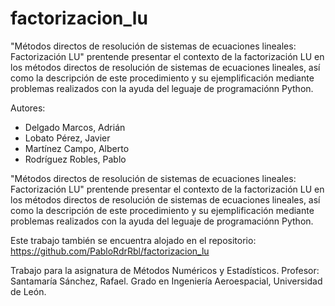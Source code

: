 # factorizacion_lu
"Métodos directos de resolución de sistemas de ecuaciones lineales: Factorización LU" prentende presentar el contexto de la factorización LU en los métodos directos de resolución de sistemas de ecuaciones lineales, así como la descripción de este procedimiento y su ejemplificación mediante problemas realizados con la ayuda del leguaje de programaciónn Python.


Autores:
* Delgado Marcos, Adrián
* Lobato Pérez, Javier
* Martínez Campo, Alberto
* Rodríguez Robles, Pablo

"Métodos directos de resolución de sistemas de ecuaciones lineales: Factorización LU" prentende presentar el contexto de la factorización LU en los métodos directos de resolución de sistemas de ecuaciones lineales, así como la descripción de este procedimiento y su ejemplificación mediante problemas realizados con la ayuda del leguaje de programaciónn Python.

Este trabajo también se encuentra alojado en el repositorio: https://github.com/PabloRdrRbl/factorizacion_lu

Trabajo para la asignatura de Métodos Numéricos y Estadísticos. 
Profesor: Santamaría Sánchez, Rafael.
Grado en Ingeniería Aeroespacial, Universidad de León.
